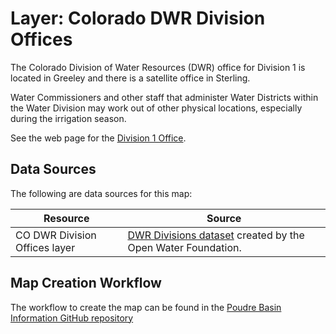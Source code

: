 # Layer: Colorado DWR Division Offices #

The Colorado Division of Water Resources (DWR) office for Division 1 is located in Greeley
and there is a satellite office in Sterling.

Water Commissioners and other staff that administer Water Districts within the Water Division
may work out of other physical locations, especially during the irrigation season.

See the web page for the [Division 1 Office](https://dwr.colorado.gov/division-offices/division-1-office).

## Data Sources ##

The following are data sources for this map:

| **Resource** | **Source** |
| -- | -- |
| CO DWR Division Offices layer | [DWR Divisions dataset](https://data.openwaterfoundation.org/state/co/dwr/divisions/) created by the Open Water Foundation. |

## Map Creation Workflow ##

The workflow to create the map can be found in the
[Poudre Basin Information GitHub repository](https://github.com/OpenWaterFoundation/owf-infomapper-poudre/tree/master/workflow/BasinEntities/Administration-CoDwrWaterDistricts)
